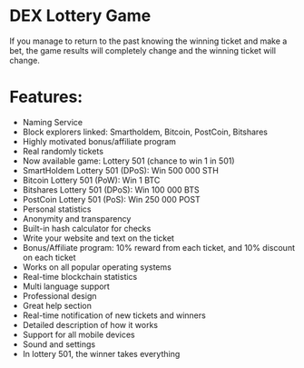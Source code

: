# DEX Lottery Game

If you manage to return to the past knowing the winning ticket and make a bet, the game results will completely change and the winning ticket will change.

# Features:

- Naming Service
- Block explorers linked: Smartholdem, Bitcoin, PostCoin, Bitshares
- Highly motivated bonus/affiliate program
- Real randomly tickets
- Now available game: Lottery 501 (chance to win 1 in 501)
- SmartHoldem Lottery 501 (DPoS): Win 500 000 STH
- Bitcoin Lottery 501 (PoW): Win 1 BTC
- Bitshares Lottery 501 (DPoS): Win 100 000 BTS
- PostCoin Lottery 501 (PoS): Win 250 000 POST
- Personal statistics
- Anonymity and transparency
- Built-in hash calculator for checks
- Write your website and text on the ticket
- Bonus/Affiliate program: 10% reward from each ticket, and 10% discount on each ticket
- Works on all popular operating systems
- Real-time blockchain statistics
- Multi language support
- Professional design
- Great help section
- Real-time notification of new tickets and winners
- Detailed description of how it works
- Support for all mobile devices
- Sound and settings
- In lottery 501, the winner takes everything
